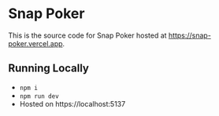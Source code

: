 
# Snap Poker
This is the source code for Snap Poker hosted at https://snap-poker.vercel.app. 

## Running Locally
- `npm i`
- `npm run dev`
- Hosted on https://localhost:5137
